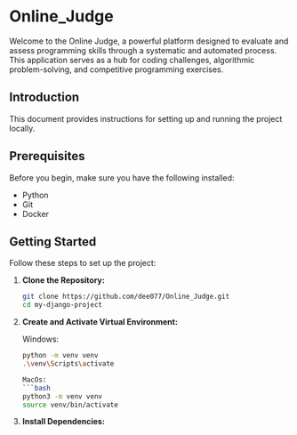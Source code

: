 # Online_Judge

Welcome to the Online Judge, a powerful platform designed to evaluate and assess programming skills through a systematic and automated process. This application serves as a hub for coding challenges, algorithmic problem-solving, and competitive programming exercises.

## Introduction

This document provides instructions for setting up and running the project locally.

## Prerequisites

Before you begin, make sure you have the following installed:

- Python
- Git
- Docker

## Getting Started

Follow these steps to set up the project:

1. **Clone the Repository:**

   ```bash
   git clone https://github.com/dee077/Online_Judge.git
   cd my-django-project

2. **Create and Activate Virtual Environment:**

    Windows:
    ```bash
    python -m venv venv
    .\venv\Scripts\activate

    MacOs:
    ```bash
    python3 -m venv venv
    source venv/bin/activate

3. **Install Dependencies:**
